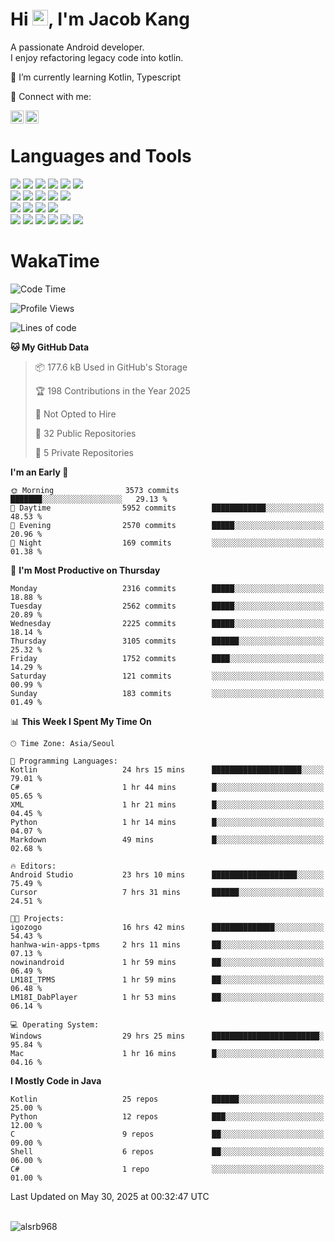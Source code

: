 # Hi <img src="https://media.giphy.com/media/hvRJCLFzcasrR4ia7z/giphy.gif" width="25px">, I'm Jacob Kang
A passionate Android developer.
</br>
I enjoy refactoring legacy code into kotlin.

🌱 I’m currently learning Kotlin, Typescript

🤝 Connect with me:

<a href="https://www.linkedin.com/in/minkyu-kang-b7477b1b2/"><img align="left" src="https://raw.githubusercontent.com/yushi1007/yushi1007/main/images/linkedin.svg" alt="Minkyu Kang | LinkedIn" width="21px"/></a>
<a href="https://www.instagram.com/_jacob_kang/"><img align="left" src="https://raw.githubusercontent.com/yushi1007/yushi1007/main/images/instagram.svg" alt="Jacob Kang | Instagram" width="21px"/></a>

</br>

# Languages and Tools

<div align="left">
<img src="https://img.shields.io/badge/java-007396?logo=java&logoColor=white"/>
<img src="https://img.shields.io/badge/kotlin-7F52FF?logo=kotlin&logoColor=white"/>
<img src="https://img.shields.io/badge/python-3776AB?logo=python&logoColor=white"/>
<img src="https://img.shields.io/badge/bash shell-4EAA25?logo=gnubash&logoColor=white"/>
<img src="https://img.shields.io/badge/c-A8B9CC?logo=c&logoColor=white"/>
<img src="https://img.shields.io/badge/c++-00599C?logo=c%2b%2b&logoColor=white"/>
</div>
<div align="left">
<img src="https://img.shields.io/badge/git-F05032?logo=git&logoColor=white"/>
<img src="https://img.shields.io/badge/github-181717?logo=github&logoColor=white"/>
<img src="https://img.shields.io/badge/mysql-4479A1?logo=mysql&logoColor=white"/>
<img src="https://img.shields.io/badge/sqlite-003B57?logo=sqlite&logoColor=white"/>
<img src="https://img.shields.io/badge/amazon AWS-232F3E?logo=amazonaws&logoColor=white"/>
</div>
<div align="left">
<img src="https://img.shields.io/badge/android-3DDC84?logo=android&logoColor=white"/>
<img src="https://img.shields.io/badge/linux-FCC624?logo=linux&logoColor=white"/>
<img src="https://img.shields.io/badge/flask-000000?logo=flask&logoColor=white"/>
<img src="https://img.shields.io/badge/arduino-00979D?logo=arduino&logoColor=white"/>
</div>
<div align="left">
<img src="https://img.shields.io/badge/slack-4A154B?logo=slack&logoColor=white"/>
<img src="https://img.shields.io/badge/notion-000000?logo=notion&logoColor=white"/>
<img src="https://img.shields.io/badge/jira-0052CC?logo=jira&logoColor=white"/>
<img src="https://img.shields.io/badge/postman-FF6C37?logo=postman&logoColor=white"/>
<img src="https://img.shields.io/badge/intellij-000000?logo=intellijidea&logoColor=white"/>
<img src="https://img.shields.io/badge/pycharm-000000?logo=pycharm&logoColor=white"/>
</div>

# WakaTime

<!--START_SECTION:waka-->
![Code Time](http://img.shields.io/badge/Code%20Time-4%2C856%20hrs%2043%20mins-blue)

![Profile Views](http://img.shields.io/badge/Profile%20Views-0-blue)

![Lines of code](https://img.shields.io/badge/From%20Hello%20World%20I%27ve%20Written-5.3%20million%20lines%20of%20code-blue)

**🐱 My GitHub Data** 

> 📦 177.6 kB Used in GitHub's Storage 
 > 
> 🏆 198 Contributions in the Year 2025
 > 
> 🚫 Not Opted to Hire
 > 
> 📜 32 Public Repositories 
 > 
> 🔑 5 Private Repositories 
 > 
**I'm an Early 🐤** 

```text
🌞 Morning                3573 commits        ███████░░░░░░░░░░░░░░░░░░   29.13 % 
🌆 Daytime                5952 commits        ████████████░░░░░░░░░░░░░   48.53 % 
🌃 Evening                2570 commits        █████░░░░░░░░░░░░░░░░░░░░   20.96 % 
🌙 Night                  169 commits         ░░░░░░░░░░░░░░░░░░░░░░░░░   01.38 % 
```
📅 **I'm Most Productive on Thursday** 

```text
Monday                   2316 commits        █████░░░░░░░░░░░░░░░░░░░░   18.88 % 
Tuesday                  2562 commits        █████░░░░░░░░░░░░░░░░░░░░   20.89 % 
Wednesday                2225 commits        █████░░░░░░░░░░░░░░░░░░░░   18.14 % 
Thursday                 3105 commits        ██████░░░░░░░░░░░░░░░░░░░   25.32 % 
Friday                   1752 commits        ████░░░░░░░░░░░░░░░░░░░░░   14.29 % 
Saturday                 121 commits         ░░░░░░░░░░░░░░░░░░░░░░░░░   00.99 % 
Sunday                   183 commits         ░░░░░░░░░░░░░░░░░░░░░░░░░   01.49 % 
```


📊 **This Week I Spent My Time On** 

```text
🕑︎ Time Zone: Asia/Seoul

💬 Programming Languages: 
Kotlin                   24 hrs 15 mins      ████████████████████░░░░░   79.01 % 
C#                       1 hr 44 mins        █░░░░░░░░░░░░░░░░░░░░░░░░   05.65 % 
XML                      1 hr 21 mins        █░░░░░░░░░░░░░░░░░░░░░░░░   04.45 % 
Python                   1 hr 14 mins        █░░░░░░░░░░░░░░░░░░░░░░░░   04.07 % 
Markdown                 49 mins             █░░░░░░░░░░░░░░░░░░░░░░░░   02.68 % 

🔥 Editors: 
Android Studio           23 hrs 10 mins      ███████████████████░░░░░░   75.49 % 
Cursor                   7 hrs 31 mins       ██████░░░░░░░░░░░░░░░░░░░   24.51 % 

🐱‍💻 Projects: 
igozogo                  16 hrs 42 mins      ██████████████░░░░░░░░░░░   54.43 % 
hanhwa-win-apps-tpms     2 hrs 11 mins       ██░░░░░░░░░░░░░░░░░░░░░░░   07.13 % 
nowinandroid             1 hr 59 mins        ██░░░░░░░░░░░░░░░░░░░░░░░   06.49 % 
LM18I_TPMS               1 hr 59 mins        ██░░░░░░░░░░░░░░░░░░░░░░░   06.48 % 
LM18I_DabPlayer          1 hr 53 mins        ██░░░░░░░░░░░░░░░░░░░░░░░   06.14 % 

💻 Operating System: 
Windows                  29 hrs 25 mins      ████████████████████████░   95.84 % 
Mac                      1 hr 16 mins        █░░░░░░░░░░░░░░░░░░░░░░░░   04.16 % 
```

**I Mostly Code in Java** 

```text
Kotlin                   25 repos            ██████░░░░░░░░░░░░░░░░░░░   25.00 % 
Python                   12 repos            ███░░░░░░░░░░░░░░░░░░░░░░   12.00 % 
C                        9 repos             ██░░░░░░░░░░░░░░░░░░░░░░░   09.00 % 
Shell                    6 repos             ██░░░░░░░░░░░░░░░░░░░░░░░   06.00 % 
C#                       1 repo              ░░░░░░░░░░░░░░░░░░░░░░░░░   01.00 % 
```




 Last Updated on May 30, 2025 at 00:32:47 UTC
<!--END_SECTION:waka-->

</br>

<div align="left">
<img align="left" src="https://github-readme-stats.vercel.app/api/top-langs?username=alsrb968&show_icons=true&locale=en&layout=compact&theme=dark" alt="alsrb968" />
</div>
